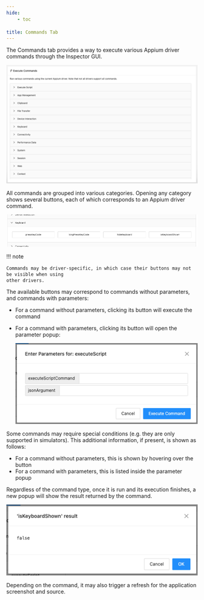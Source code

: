 ```yaml
---
hide:
    - toc

title: Commands Tab
---
```


The Commands tab provides a way to execute various Appium driver commands through the Inspector GUI.

![Commands Tab](./assets/images/commands/commands-tab.png)

All commands are grouped into various categories. Opening any category shows several buttons, each
of which corresponds to an Appium driver command.

![Opened Commands Category](./assets/images/commands/opened-category.png)

!!! note

    Commands may be driver-specific, in which case their buttons may not be visible when using
    other drivers.

The available buttons may correspond to commands without parameters, and commands with parameters:

-   For a command without parameters, clicking its button will execute the command
-   For a command with parameters, clicking its button will open the parameter popup:

    ![Command Parameters](./assets/images/commands/command-params.png)

Some commands may require special conditions (e.g. they are only supported in simulators). This
additional information, if present, is shown as follows:

-   For a command without parameters, this is shown by hovering over the button
-   For a command with parameters, this is listed inside the parameter popup

Regardless of the command type, once it is run and its execution finishes, a new popup will show the
result returned by the command.

![Command Result](./assets/images/commands/command-result.png)

Depending on the command, it may also trigger a refresh for the application screenshot and source.
